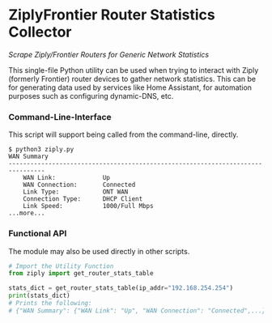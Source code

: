 # ZiplyFrontier Router Statistics Collector
*Scrape Ziply/Frontier Routers for Generic Network Statistics*

This single-file Python utility can be used when trying to interact with Ziply
(formerly Frontier) router devices to gather network statistics. This can be for
generating data used by services like Home Assistant, for automation purposes
such as configuring dynamic-DNS, etc.

### Command-Line-Interface
This script will support being called from the command-line, directly.

```shell
$ python3 ziply.py
WAN Summary
--------------------------------------------------------------------------------
    WAN Link:             Up
    WAN Connection:       Connected
    Link Type:            ONT WAN
    Connection Type:      DHCP Client
    Link Speed:           1000/Full Mbps
...more...
```

### Functional API
The module may also be used directly in other scripts.

```python
# Import the Utility Function
from ziply import get_router_stats_table

stats_dict = get_router_stats_table(ip_addr="192.168.254.254")
print(stats_dict)
# Prints the following:
# {"WAN Summary": {"WAN Link": "Up", "WAN Connection": "Connected",...}}
```
